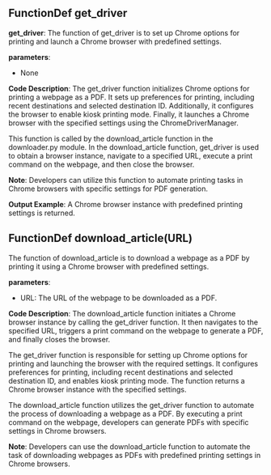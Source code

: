 ## FunctionDef get_driver
**get_driver**: The function of get_driver is to set up Chrome options for printing and launch a Chrome browser with predefined settings.

**parameters**: 
- None

**Code Description**: 
The get_driver function initializes Chrome options for printing a webpage as a PDF. It sets up preferences for printing, including recent destinations and selected destination ID. Additionally, it configures the browser to enable kiosk printing mode. Finally, it launches a Chrome browser with the specified settings using the ChromeDriverManager.

This function is called by the download_article function in the downloader.py module. In the download_article function, get_driver is used to obtain a browser instance, navigate to a specified URL, execute a print command on the webpage, and then close the browser.

**Note**: 
Developers can utilize this function to automate printing tasks in Chrome browsers with specific settings for PDF generation.

**Output Example**: 
A Chrome browser instance with predefined printing settings is returned.
## FunctionDef download_article(URL)
The function of download_article is to download a webpage as a PDF by printing it using a Chrome browser with predefined settings.

**parameters**: 
- URL: The URL of the webpage to be downloaded as a PDF.

**Code Description**: 
The download_article function initiates a Chrome browser instance by calling the get_driver function. It then navigates to the specified URL, triggers a print command on the webpage to generate a PDF, and finally closes the browser.

The get_driver function is responsible for setting up Chrome options for printing and launching the browser with the required settings. It configures preferences for printing, including recent destinations and selected destination ID, and enables kiosk printing mode. The function returns a Chrome browser instance with the specified settings.

The download_article function utilizes the get_driver function to automate the process of downloading a webpage as a PDF. By executing a print command on the webpage, developers can generate PDFs with specific settings in Chrome browsers.

**Note**: 
Developers can use the download_article function to automate the task of downloading webpages as PDFs with predefined printing settings in Chrome browsers.
